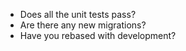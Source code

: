 * Does all the unit tests pass?
* Are there any new migrations?
* Have you rebased with development?
